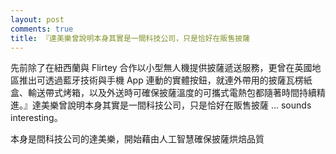 ```yaml
---
layout: post
comments: true
title: 『達美樂曾說明本身其實是一間科技公司，只是恰好在販售披薩
---
```




先前除了在紐西蘭與 Flirtey 合作以小型無人機提供披薩遞送服務，更曾在英國地區推出可透過藍牙技術與手機 App 連動的實體按鈕，就連外帶用的披薩瓦楞紙盒、輸送帶式烤箱，以及外送時可確保披薩溫度的可攜式電熱包都隨著時間持續精進。』達美樂曾說明本身其實是一間科技公司，只是恰好在販售披薩 … sounds interesting。



本身是間科技公司的達美樂，開始藉由人工智慧確保披薩烘焙品質

